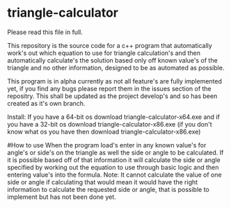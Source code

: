 # triangle-calculator

Please read this file in full.

This repository is the source code for a c++ program that automatically work's out which equation to use for triangle calculation's and then automatically calculate's the solution based only off known value's of the triangle and no other information, designed to be as automated as possible.

This program is in alpha currently as not all feature's are fully implemented yet, if you find any bugs please report them in the issues section of the repositry.
This shall be updated as the project develop's and so has been created as it's own branch.

Install: If you have a 64-bit os download triangle-calculator-x64.exe and if you have a 32-bit os download triangle-calculator-x86.exe (if you don't know what os you have then download triangle-calculator-x86.exe)

#How to use
When the program load's enter in any known value's for angle's or side's on the triangle as well the side or angle to be calculated. If it is possible based off of that information it will calculate the side or angle specified by working out the equation to use through basic logic and then entering value's into the formula.
Note: It cannot calculate the value of one side or angle if calculating that would mean it would have the right information to calculate the requested side or angle, that is possible to implement but has not been done yet.
